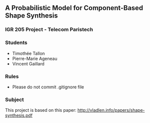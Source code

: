 ## A Probabilistic Model for Component-Based Shape Synthesis

### IGR 205 Project - Telecom Paristech

### Students
* Timothée Tallon
* Pierre-Marie Ageneau
* Vincent Gaillard

### Rules
* Please do not commit .gitignore file

### Subject
This project is based on this paper:
http://vladlen.info/papers/shape-synthesis.pdf

